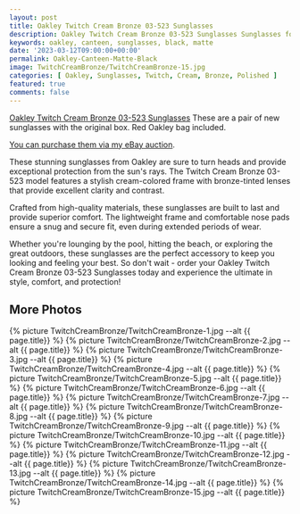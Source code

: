 ```yaml
---
layout: post
title: Oakley Twitch Cream Bronze 03-523 Sunglasses
description: Oakley Twitch Cream Bronze 03-523 Sunglasses Sunglasses for sale, available on eBay. 
keywords: oakley, canteen, sunglasses, black, matte
date: '2023-03-12T09:00:00+00:00'
permalink: Oakley-Canteen-Matte-Black
image: TwitchCreamBronze/TwitchCreamBronze-15.jpg
categories: [ Oakley, Sunglasses, Twitch, Cream, Bronze, Polished ]
featured: true
comments: false 
---
```

[Oakley Twitch Cream Bronze 03-523 Sunglasses](https://www.ebay.com/itm/155450537001) These are a pair of new sunglasses with the original box. Red Oakley bag included.

[You can purchase them via my eBay auction](https://www.ebay.com/itm/155450537001).

These stunning sunglasses from Oakley are sure to turn heads and provide exceptional protection from the sun's rays. The Twitch Cream Bronze 03-523 model features a stylish cream-colored frame with bronze-tinted lenses that provide excellent clarity and contrast.

Crafted from high-quality materials, these sunglasses are built to last and provide superior comfort. The lightweight frame and comfortable nose pads ensure a snug and secure fit, even during extended periods of wear.

Whether you're lounging by the pool, hitting the beach, or exploring the great outdoors, these sunglasses are the perfect accessory to keep you looking and feeling your best. So don't wait - order your Oakley Twitch Cream Bronze 03-523 Sunglasses today and experience the ultimate in style, comfort, and protection!

## More Photos
{% picture TwitchCreamBronze/TwitchCreamBronze-1.jpg --alt {{ page.title}}  %}
{% picture TwitchCreamBronze/TwitchCreamBronze-2.jpg --alt {{ page.title}}  %}
{% picture TwitchCreamBronze/TwitchCreamBronze-3.jpg --alt {{ page.title}}  %}
{% picture TwitchCreamBronze/TwitchCreamBronze-4.jpg --alt {{ page.title}}  %}
{% picture TwitchCreamBronze/TwitchCreamBronze-5.jpg --alt {{ page.title}}  %}
{% picture TwitchCreamBronze/TwitchCreamBronze-6.jpg --alt {{ page.title}}  %}
{% picture TwitchCreamBronze/TwitchCreamBronze-7.jpg --alt {{ page.title}}  %}
{% picture TwitchCreamBronze/TwitchCreamBronze-8.jpg --alt {{ page.title}}  %}
{% picture TwitchCreamBronze/TwitchCreamBronze-9.jpg --alt {{ page.title}}  %}
{% picture TwitchCreamBronze/TwitchCreamBronze-10.jpg --alt {{ page.title}}  %}
{% picture TwitchCreamBronze/TwitchCreamBronze-11.jpg --alt {{ page.title}}  %}
{% picture TwitchCreamBronze/TwitchCreamBronze-12.jpg --alt {{ page.title}}  %}
{% picture TwitchCreamBronze/TwitchCreamBronze-13.jpg --alt {{ page.title}}  %}
{% picture TwitchCreamBronze/TwitchCreamBronze-14.jpg --alt {{ page.title}}  %}
{% picture TwitchCreamBronze/TwitchCreamBronze-15.jpg --alt {{ page.title}}  %}


